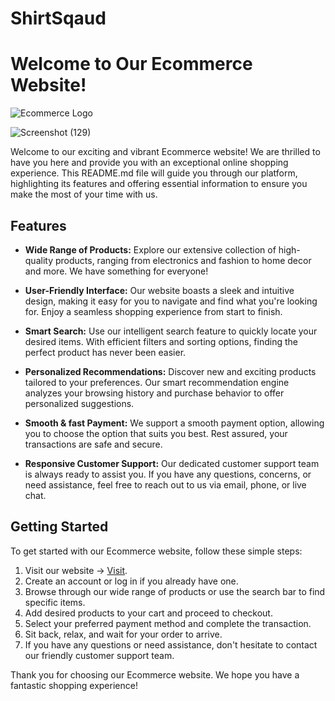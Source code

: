 # ShirtSqaud 

# Welcome to Our Ecommerce Website!

![Ecommerce Logo](https://shirtsquad.vercel.app/logo3.png)

![Screenshot (129)](https://github.com/Akshat2Jain/ShirtSquad/assets/101265586/2adaaeb4-ff49-4d80-8214-c48c46307de6)

Welcome to our exciting and vibrant Ecommerce website! We are thrilled to have you here and provide you with an exceptional online shopping experience. This README.md file will guide you through our platform, highlighting its features and offering essential information to ensure you make the most of your time with us.

## Features

- **Wide Range of Products:** Explore our extensive collection of high-quality products, ranging from electronics and fashion to home decor and more. We have something for everyone!

- **User-Friendly Interface:** Our website boasts a sleek and intuitive design, making it easy for you to navigate and find what you're looking for. Enjoy a seamless shopping experience from start to finish.

- **Smart Search:** Use our intelligent search feature to quickly locate your desired items. With efficient filters and sorting options, finding the perfect product has never been easier.

- **Personalized Recommendations:** Discover new and exciting products tailored to your preferences. Our smart recommendation engine analyzes your browsing history and purchase behavior to offer personalized suggestions.

- **Smooth & fast Payment:** We support a smooth  payment option, allowing you to choose the option that suits you best. Rest assured, your transactions are safe and secure.

- **Responsive Customer Support:** Our dedicated customer support team is always ready to assist you. If you have any questions, concerns, or need assistance, feel free to reach out to us via email, phone, or live chat.

## Getting Started

To get started with our Ecommerce website, follow these simple steps:
1. Visit our website -> [Visit](https://shirtsquad.vercel.app/).
2. Create an account or log in if you already have one.
3. Browse through our wide range of products or use the search bar to find specific items.
4. Add desired products to your cart and proceed to checkout.
5. Select your preferred payment method and complete the transaction.
6. Sit back, relax, and wait for your order to arrive.
7. If you have any questions or need assistance, don't hesitate to contact our friendly customer support team.

Thank you for choosing our Ecommerce website. We hope you have a fantastic shopping experience!


